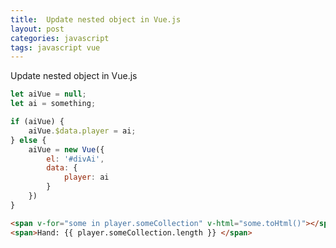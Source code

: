 ```yaml
---
title:  Update nested object in Vue.js
layout: post
categories: javascript
tags: javascript vue
---
```


Update nested object in Vue.js
<!--more-->
``` javascript
let aiVue = null;
let ai = something;

if (aiVue) {
    aiVue.$data.player = ai;
} else {
    aiVue = new Vue({
        el: '#divAi',
        data: {
            player: ai
        }
    })
}
```

``` html
<span v-for="some in player.someCollection" v-html="some.toHtml()"></span>
<span>Hand: {{ player.someCollection.length }} </span>
```
